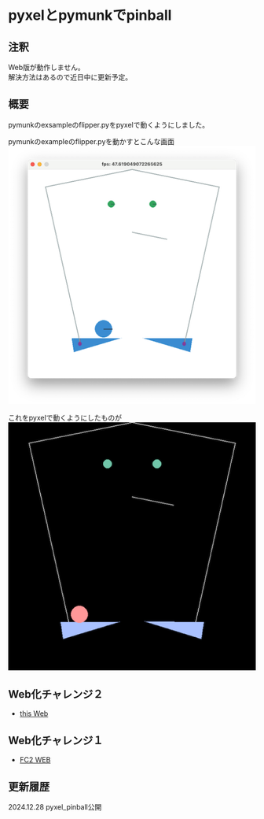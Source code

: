 # pyxelとpymunkでpinball
## 注釈
Web版が動作しません。  
解決方法はあるので近日中に更新予定。  
  
## 概要
pymunkのexsampleのflipper.pyをpyxelで動くようにしました。  

pymunkのexampleのflipper.pyを動かすとこんな画面  
![SS](pymunk_flipper.png)

これをpyxelで動くようにしたものが  
![SS](pyxel_flipper.png)

## Web化チャレンジ２
- [this Web](https://sanbunno-ichi.github.io/pinball/)
  
## Web化チャレンジ１
- [FC2 WEB](https://sanbunnoichi1962.web.fc2.com/pyxel/pyxel_flipper.html)

## 更新履歴
2024.12.28 pyxel_pinball公開

